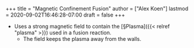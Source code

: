 +++
title = "Magnetic Confinement Fusion"
author = ["Alex Koen"]
lastmod = 2020-09-02T16:46:28-07:00
draft = false
+++

-   Uses a strong magnetic field to contain the [§Plasma]({{< relref "plasma" >}}) used in a fusion reaction.
    -   The field keeps the plasma away from the walls.
